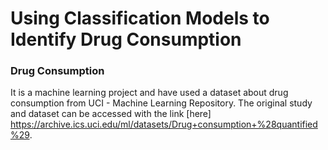 # Using Classification Models to Identify Drug Consumption

### Drug Consumption

It is a machine learning project and have used a dataset about drug consumption from UCI - Machine Learning Repository. The original study and dataset can be accessed with the link [here] https://archive.ics.uci.edu/ml/datasets/Drug+consumption+%28quantified%29.


